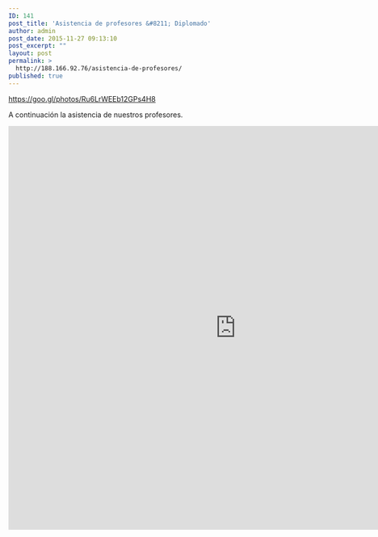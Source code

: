 ```yaml
---
ID: 141
post_title: 'Asistencia de profesores &#8211; Diplomado'
author: admin
post_date: 2015-11-27 09:13:10
post_excerpt: ""
layout: post
permalink: >
  http://188.166.92.76/asistencia-de-profesores/
published: true
---
```

https://goo.gl/photos/Ru6LrWEEb12GPs4H8

A continuación la asistencia de nuestros profesores.

<iframe src="https://plot.ly/~emoron/96.embed" width="900" height="800" frameborder="0" scrolling="no"></iframe>